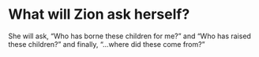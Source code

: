 # What will Zion ask herself?

She will ask, “Who has borne these children for me?” and “Who has raised these children?” and finally, “…where did these come from?”
